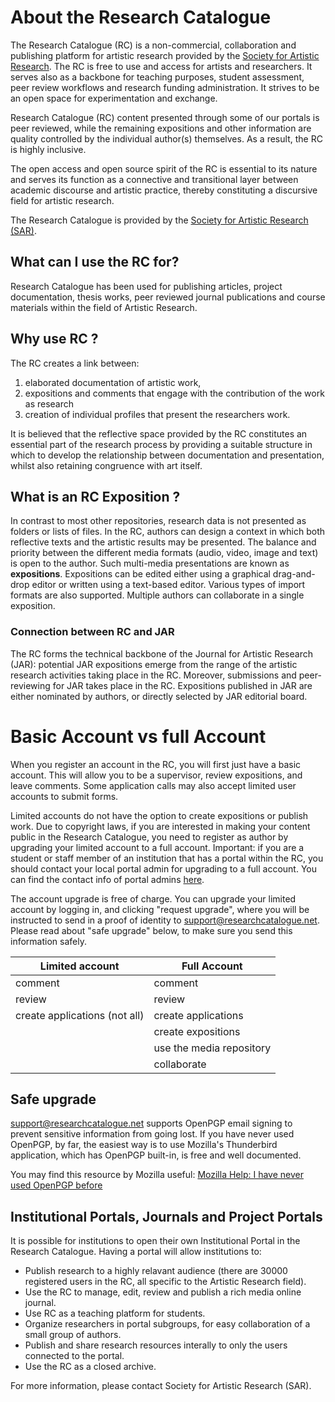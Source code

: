 # About the Research Catalogue

The Research Catalogue (RC) is a non-commercial, collaboration and publishing platform for artistic research provided by the <a href="https://societyforartisticresearch.org" title="SAR website" target="_blank">Society for Artistic Research</a>. The RC is free to use and access for artists and researchers. It serves also as a backbone for teaching purposes, student assessment, peer review workflows and research funding administration. It strives to be an open space for experimentation and exchange. 

Research Catalogue (RC) content presented through some of our portals is peer reviewed, while the remaining expositions and other information are quality controlled by the individual author(s) themselves. As a result, the RC is highly inclusive. 

The open access and open source spirit of the RC is essential to its nature and serves
its function as a connective and transitional layer between academic
discourse and artistic practice, thereby constituting a discursive
field for artistic research.

The Research Catalogue is provided by the [Society for Artistic
Research (SAR)](https://www.societyforartisticresearch.org "SAR website").

## What can I use the RC for?

Research Catalogue has been used for publishing articles, project documentation, thesis works, peer reviewed journal publications and course materials within the field of Artistic Research.

## Why use RC ?

<!-- is this clear ? -->

The RC creates a link between:

1. elaborated documentation of artistic work,
2. expositions and comments that engage with the contribution of the work as research
3. creation of individual profiles that present the researchers work.

It is believed that the reflective space provided by the RC
constitutes an essential part of the research process by providing a
suitable structure in which to develop the relationship between
documentation and presentation, whilst also retaining congruence with
art itself.

## What is an RC Exposition ?

In contrast to most other repositories, research data is not presented as folders or lists of files.
In the RC, authors can design a context in which both reflective texts and the artistic results may be presented. The balance and priority between the different media formats (audio, video, image and text) is open to the author. Such multi-media presentations are known as __expositions__. Expositions can be edited either using a graphical
drag-and-drop editor or written using a text-based editor. Various
types of import formats are also supported. Multiple
authors can collaborate in a single exposition.

### Connection between RC and JAR

The RC forms the technical backbone of the Journal for Artistic
Research (JAR): potential JAR expositions emerge from the range of the
artistic research activities taking place in the RC. Moreover,
submissions and peer-reviewing for JAR takes place in the RC. Expositions published in JAR are either nominated by authors, or directly selected by JAR editorial board.

# Basic Account vs full Account

When you register an account in the RC, you will first just have a basic account. This will allow you to be a supervisor, review expositions, and leave comments. Some application calls may also accept limited user accounts to submit forms. 

Limited accounts do not have the option to create expositions or publish work.
Due to copyright laws, if you are interested in making your content public in the Research Catalogue, you need to register as author by upgrading your limited account to a full account. <span
class="red">Important: if you are a student or staff member of an institution
that has a portal within the RC, you should contact your local portal admin for
upgrading to a full account. You can find the contact info of portal admins 
<a
href="https://www.researchcatalogue.net/view/1369076/1369075">here</a>.</span>


The account upgrade is free of charge. You can upgrade your limited account by logging in, and clicking "request
upgrade", where you will be instructed to send in a proof of identity to
support@researchcatalogue.net. Please read about "safe upgrade" below, to make sure
you send this information safely.

| **Limited account**           | **Full Account**         |
|-------------------------------|--------------------------|
| comment                       | comment                  |
| review                        | review                   |
| create applications (not all) | create applications      |
|                               | create expositions       |
|                               | use the media repository |
|                               | collaborate              |

## Safe upgrade 

[support@researchcatalogue.net](mailto:support@researchcatalogue.net "mail user support") supports OpenPGP email signing to prevent
sensitive information from going lost. If you have never used OpenPGP, by far,
the easiest way is to use Mozilla's Thunderbird application, which has OpenPGP
built-in, is free and well documented.

You may find this resource by Mozilla useful:
[Mozilla Help: I have never used OpenPGP before](https://support.mozilla.org/en-US/kb/openpgp-thunderbird-howto-and-faq#w_i-have-never-used-openpgp-with-thunderbird-before-how-do-i-setup-openpgp)

## Institutional Portals, Journals and Project Portals

It is possible for institutions to open their own Institutional Portal in the Research Catalogue. 
Having a portal will allow institutions to:

- Publish research to a highly relavant audience (there are 30000 registered users in the RC, all specific to the Artistic Research field).
- Use the RC to manage, edit, review and publish a rich media online journal.
- Use RC as a teaching platform for students.
- Organize researchers in portal subgroups, for easy collaboration of a small group of authors.
- Publish and share research resources interally to only the users connected to the portal.
- Use the RC as a closed archive.

For more information, please contact Society for Artistic Research (SAR).








